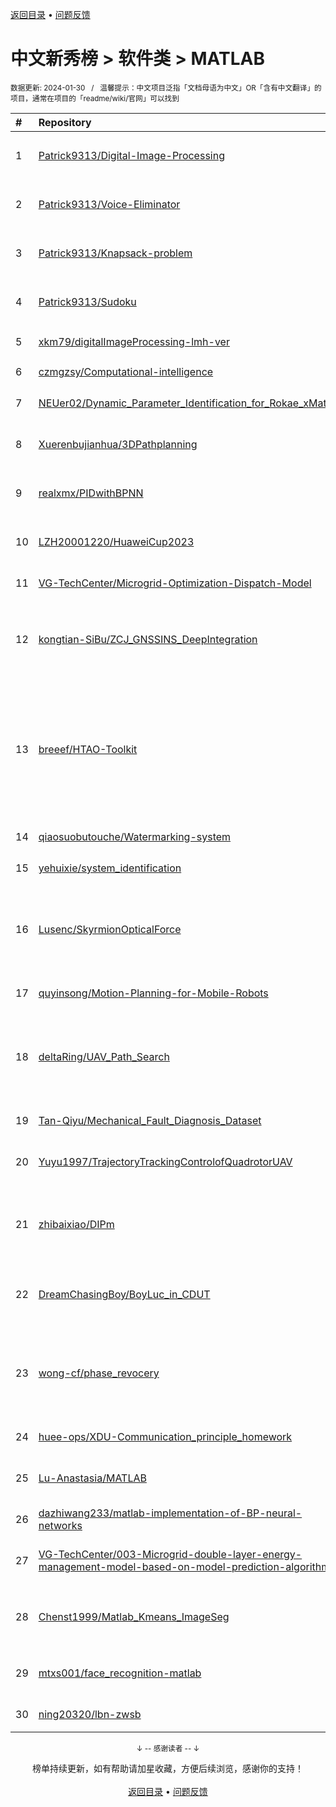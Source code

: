 <a href="https://gitee.com/GrowingGit/GitHub-Chinese-Top-Charts#github中文排行榜">返回目录</a> • <a href="/content/docs/feedback.md">问题反馈</a>

# 中文新秀榜 > 软件类 > MATLAB
<sub>数据更新: 2024-01-30&nbsp;&nbsp;&nbsp;/&nbsp;&nbsp;&nbsp;温馨提示：中文项目泛指「文档母语为中文」OR「含有中文翻译」的项目，通常在项目的「readme/wiki/官网」可以找到</sub>

|#|Repository|Description|Stars|Updated|Created|
|:-|:-|:-|:-|:-|:-|
|1|[Patrick9313/Digital-Image-Processing](https://github.com/Patrick9313/Digital-Image-Processing)|基于MATLAB的图像加解密及传输仿真|43|2023-08-27|2023-08-27|
|2|[Patrick9313/Voice-Eliminator](https://github.com/Patrick9313/Voice-Eliminator)|基于带阻滤波器消除一首歌曲中歌手的声音|42|2023-08-27|2023-08-27|
|3|[Patrick9313/Knapsack-problem](https://github.com/Patrick9313/Knapsack-problem)|基于遗传算法解决具体的组合优化背包问题|31|2023-08-27|2023-08-27|
|4|[Patrick9313/Sudoku](https://github.com/Patrick9313/Sudoku)|一个基于启发式搜索解决具体数独问题的MATLAB程序|30|2023-08-27|2023-08-27|
|5|[xkm79/digitalImageProcessing-lmh-ver](https://github.com/xkm79/digitalImageProcessing-lmh-ver)|数字图像处理实验 MATLAB |12|2023-10-25|2023-10-24|
|6|[czmgzsy/Computational-intelligence](https://github.com/czmgzsy/Computational-intelligence)|优化算法|12|2023-08-31|2023-08-20|
|7|[NEUer02/Dynamic_Parameter_Identification_for_Rokae_xMate](https://github.com/NEUer02/Dynamic_Parameter_Identification_for_Rokae_xMate)|络石机械臂动力学相关算法以及仿真|11|2023-11-13|2023-07-19|
|8|[Xuerenbujianhua/3DPathplanning](https://github.com/Xuerenbujianhua/3DPathplanning)|基于栅格地图的无人机三维路径规划算法|10|2023-11-17|2023-11-17|
|9|[realxmx/PIDwithBPNN](https://github.com/realxmx/PIDwithBPNN)|使用神经网络结合PID算法模拟温控系统|10|2023-09-18|2023-08-27|
|10|[LZH20001220/HuaweiCup2023](https://github.com/LZH20001220/HuaweiCup2023)|华为杯第二十届中国研究生数学建模竞赛|9|2023-12-04|2023-11-29|
|11|[VG-TechCenter/Microgrid-Optimization-Dispatch-Model](https://github.com/VG-TechCenter/Microgrid-Optimization-Dispatch-Model)|微电网优化调度模型|8|2023-10-15|2023-10-15|
|12|[kongtian-SiBu/ZCJ_GNSSINS_DeepIntegration](https://github.com/kongtian-SiBu/ZCJ_GNSSINS_DeepIntegration)|GNSS和INS深组合的尝试，在GNSS_SDR和PSINS基础上组合得到|8|2023-08-07|2023-08-03|
|13|[breeef/HTAO-Toolkit](https://github.com/breeef/HTAO-Toolkit)|PTAS-TAHRC，Heterogeneous Task Allocation Optimization Toolkit for Mobile Edge Computing;异构移动边缘计算任务分配优化工具以车辆为主题实现。matlab|7|2023-09-01|2023-09-01|
|14|[qiaosuobutouche/Watermarking-system](https://github.com/qiaosuobutouche/Watermarking-system)|基于DWT和DCT的鲁棒图像水印系统|6|2023-12-04|2023-10-25|
|15|[yehuixie/system_identification](https://github.com/yehuixie/system_identification)|系统辨识课程代码|6|2023-11-11|2023-10-05|
|16|[Lusenc/SkyrmionOpticalForce](https://github.com/Lusenc/SkyrmionOpticalForce)|该项目记录笔者科研过程中用到的算法函数，包括矢量场表示、瑞利粒子光学力的计算、特殊光束生成等内容|6|2023-11-16|2023-09-05|
|17|[quyinsong/Motion-Planning-for-Mobile-Robots](https://github.com/quyinsong/Motion-Planning-for-Mobile-Robots)|移动机器人路径规划|6|2023-08-15|2023-08-13|
|18|[deltaRing/UAV_Path_Search](https://github.com/deltaRing/UAV_Path_Search)|本工程将借助ESDF、TSDF、Dstar、B样条曲线、以及多项式路径来实现无人机路径规划|6|2023-12-19|2023-07-24|
|19|[Tan-Qiyu/Mechanical_Fault_Diagnosis_Dataset](https://github.com/Tan-Qiyu/Mechanical_Fault_Diagnosis_Dataset)|机械故障诊断公开数据集|5|2023-11-29|2023-11-29|
|20|[Yuyu1997/TrajectoryTrackingControlofQuadrotorUAV](https://github.com/Yuyu1997/TrajectoryTrackingControlofQuadrotorUAV)|欧拉角、四元数、旋转矩阵，迂回现象，自抗扰控制|5|2024-01-12|2023-04-13|
|21|[zhibaixiao/DIPm](https://github.com/zhibaixiao/DIPm)|一个使用MATLAB(R2020b) App Designer开发的简单数字图像处理APP示例|4|2023-08-24|2023-08-24|
|22|[DreamChasingBoy/BoyLuc_in_CDUT](https://github.com/DreamChasingBoy/BoyLuc_in_CDUT)|在大学期间的一些课堂作业与实验报告，相对完整，仅供参考|4|2023-11-22|2023-07-28|
|23|[wong-cf/phase_revocery](https://github.com/wong-cf/phase_revocery)|相位恢复算法相关的几种算法，包括角谱迭代算法，GS算法，TTIE强度方程恢复算法，以及算法的结合。|3|2024-01-02|2024-01-02|
|24|[huee-ops/XDU-Communication_principle_homework](https://github.com/huee-ops/XDU-Communication_principle_homework)|西电电院通信原理大作业|3|2023-12-23|2023-12-21|
|25|[Lu-Anastasia/MATLAB](https://github.com/Lu-Anastasia/MATLAB)|信息光学数字实验室（matlab版）全代码|3|2023-11-28|2023-11-28|
|26|[dazhiwang233/matlab-implementation-of-BP-neural-networks](https://github.com/dazhiwang233/matlab-implementation-of-BP-neural-networks)|BP神经网络的matlab实现|3|2023-11-22|2023-11-22|
|27|[VG-TechCenter/003-Microgrid-double-layer-energy-management-model-based-on-model-prediction-algorithm](https://github.com/VG-TechCenter/003-Microgrid-double-layer-energy-management-model-based-on-model-prediction-algorithm)|003基于模型预测算法的含储能微网双层能量管理模型1|3|2023-10-24|2023-10-24|
|28|[Chenst1999/Matlab_Kmeans_ImageSeg](https://github.com/Chenst1999/Matlab_Kmeans_ImageSeg)|基于Matlab实现的Kmeans聚类算法，并将其运用至灰度图像分割中|3|2023-09-16|2023-09-16|
|29|[mtxs001/face_recognition-matlab](https://github.com/mtxs001/face_recognition-matlab)|人脸识别（基于matlab,使用bp网络。）|3|2023-09-15|2023-09-15|
|30|[ning20320/lbn-zwsb](https://github.com/ning20320/lbn-zwsb)|基于Matlab的指纹识别系统|3|2023-08-05|2023-08-05|

<div align="center">
    <p><sub>↓ -- 感谢读者 -- ↓</sub></p>
    榜单持续更新，如有帮助请加星收藏，方便后续浏览，感谢你的支持！
</div>

<br/>

<div align="center"><a href="https://gitee.com/GrowingGit/GitHub-Chinese-Top-Charts#github中文排行榜">返回目录</a> • <a href="/content/docs/feedback.md">问题反馈</a></div>
